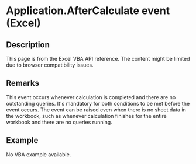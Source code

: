 # Application.AfterCalculate event (Excel)

## Description
This page is from the Excel VBA API reference. The content might be limited due to browser compatibility issues.

## Remarks
This event occurs whenever calculation is completed and there are no outstanding queries. It's mandatory for both conditions to be met before the event occurs. The event can be raised even when there is no sheet data in the workbook, such as whenever calculation finishes for the entire workbook and there are no queries running.

## Example
No VBA example available.
